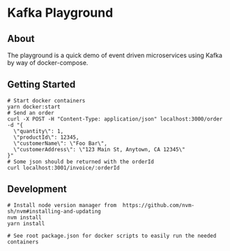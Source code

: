 # Kafka Playground

## About
The playground is a quick demo of event driven microservices using Kafka by way of docker-compose.

## Getting Started
```shell
# Start docker containers
yarn docker:start
# Send an order
curl -X POST -H "Content-Type: application/json" localhost:3000/order -d "{
  \"quantity\": 1,
  \"productId\": 12345,
  \"customerName\": \"Foo Bar\",
  \"customerAddress\": \"123 Main St, Anytown, CA 12345\"
}"
# Some json should be returned with the orderId
curl localhost:3001/invoice/:orderId 
```

## Development
```shell
# Install node version manager from  https://github.com/nvm-sh/nvm#installing-and-updating
nvm install
yarn install

# See root package.json for docker scripts to easily run the needed containers
```
